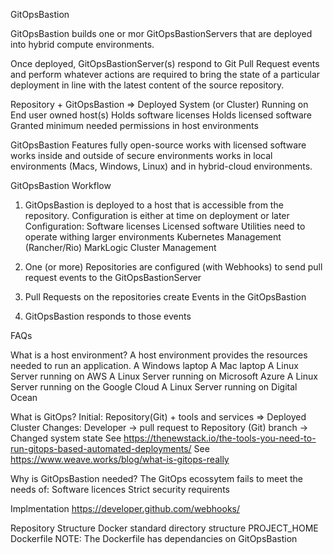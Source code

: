 GitOpsBastion

GitOpsBastion builds one or mor GitOpsBastionServers that are deployed into hybrid compute environments.

Once deployed, GitOpsBastionServer(s) respond to Git Pull Request events and perform whatever actions are 
required to bring the state of a particular deployment in line with the latest content of the source repository.


  Repository + GitOpsBastion => Deployed System (or Cluster)
    Running on End user owned host(s)
    Holds software licenses
    Holds licensed software
    Granted minimum needed permissions in host environments

GitOpsBastion Features
  fully open-source 
  works with licensed software
  works inside and outside of secure environments
  works in local environments (Macs, Windows, Linux) and in hybrid-cloud environments. 

GitOpsBastion Workflow

1) GitOpsBastion is deployed to a host that is accessible from the repository.
  Configuration is either at time on deployment or later
  Configuration:
    Software licenses
    Licensed software
    Utilities need to operate withing larger environments
      Kubernetes Management (Rancher/Rio)
      MarkLogic Cluster Management

2) One (or more) Repositories are configured (with Webhooks) to send pull request events to the GitOpsBastionServer

3) Pull Requests on the repositories create Events in the GitOpsBastion

4) GitOpsBastion responds to those events

FAQs

What is a host environment?
  A host environment provides the resources needed to run an application.
  A Windows laptop
  A Mac laptop
  A Linux Server running on AWS
  A Linux Server running on Microsoft Azure
  A Linux Server running on the Google Cloud
  A Linux Server running on Digital Ocean 
  
What is GitOps?
  Initial: Repository(Git) + tools and services => Deployed Cluster
  Changes: Developer -> pull request to Repository (Git) branch -> Changed system state
  See https://thenewstack.io/the-tools-you-need-to-run-gitops-based-automated-deployments/
  See https://www.weave.works/blog/what-is-gitops-really

Why is GitOpsBastion needed?
  The GitOps ecossytem fails to meet the needs of:
    Software licences
    Strict security requirents

Implmentation
  https://developer.github.com/webhooks/

Repository Structure
  Docker standard directory structure
    PROJECT_HOME
      Dockerfile
  NOTE: The Dockerfile has dependancies on GitOpsBastion
